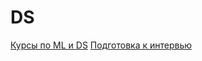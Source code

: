 # DS
[Курсы по ML и DS](https://github.com/DenisPanchin/DS/blob/main/course.md)
[Подготовка к интервью](https://github.com/DenisPanchin/DS/blob/main/ML_Interview.md)
